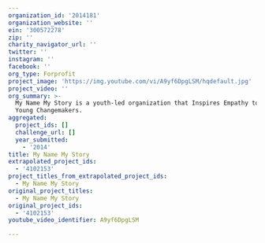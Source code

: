 ```yaml
---
organization_id: '2014181'
organization_website: ''
ein: '300572278'
zip: ''
charity_navigator_url: ''
twitter: ''
instagram: ''
facebook: ''
org_type: Forprofit
project_image: 'https://img.youtube.com/vi/A9yf6DpgLSM/hqdefault.jpg'
project_video: ''
org_summary: >-
  My Name My Story is a youth-led organization that Inspires Empathy to Empower
  Young Changemakers.
aggregated:
  project_ids: []
  challenge_url: []
  year_submitted:
    - '2014'
title: My Name My Story
extrapolated_project_ids:
  - '4102153'
project_titles_from_extrapolated_project_ids:
  - My Name My Story
original_project_titles:
  - My Name My Story
original_project_ids:
  - '4102153'
youtube_video_identifier: A9yf6DpgLSM

---
```

